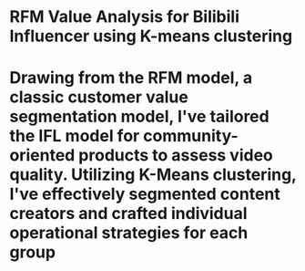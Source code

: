 # RFM Value Analysis for Bilibili Influencer using K-means clustering 
# Drawing from the RFM model, a classic customer value segmentation model, I've tailored the IFL model for community-oriented products to assess video quality. Utilizing K-Means clustering, I've effectively segmented content creators and crafted individual operational strategies for each group
